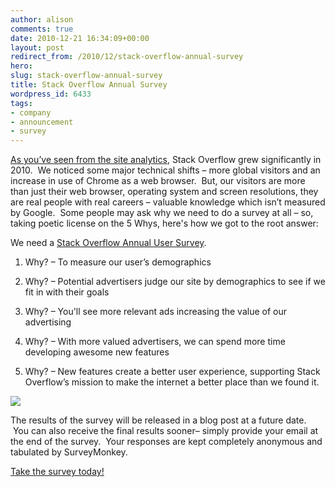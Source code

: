 ```yaml
---
author: alison
comments: true
date: 2010-12-21 16:34:09+00:00
layout: post
redirect_from: /2010/12/stack-overflow-annual-survey
hero: 
slug: stack-overflow-annual-survey
title: Stack Overflow Annual Survey
wordpress_id: 6433
tags:
- company
- announcement
- survey
---
```


[As you’ve seen from the site analytics](http://blog.stackoverflow.com/2010/12/stack-overflow-2010-analytics/), Stack Overflow grew significantly in 2010.  We noticed some major technical shifts – more global visitors and an increase in use of Chrome as a web browser.  But, our visitors are more than just their web browser, operating system and screen resolutions, they are real people with real careers – valuable knowledge which isn’t measured by Google.  Some people may ask why we need to do a survey at all – so, taking poetic license on the 5 Whys, here's how we got to the root answer:

We need a [Stack Overflow Annual User Survey](https://www.surveymonkey.com/s/StackOverflowSurvey).



	
  1. Why? – To measure our user’s demographics

	
  2. Why? – Potential advertisers judge our site by demographics to see if we fit in with their goals

	
  3. Why? – You'll see more relevant ads increasing the value of our advertising

	
  4. Why? – With more valued advertisers, we can spend more time developing awesome new features

	
  5. Why? – New features create a better user experience, supporting Stack Overflow’s mission to make the internet a better place than we found it.




[![](http://blog.stackoverflow.com/wp-content/uploads/Final-banner-PNG-150x150.png)](https://www.surveymonkey.com/s/StackOverflowSurvey)


The results of the survey will be released in a blog post at a future date.  You can also receive the final results sooner– simply provide your email at the end of the survey.  Your responses are kept completely anonymous and tabulated by SurveyMonkey.

[Take the survey today!](https://www.surveymonkey.com/s/StackOverflowSurvey)
